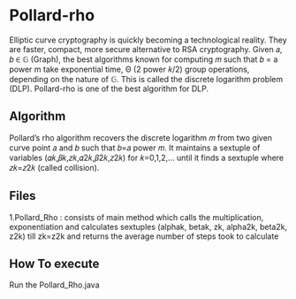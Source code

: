 # Pollard-rho
Elliptic curve cryptography is quickly becoming a technological reality. They are faster, compact, more secure alternative to RSA cryptography.
Given 𝑎, 𝑏 ∈ 𝔾 (Graph), the best algorithms known for computing 𝑚 such that 𝑏 = a power m take exponential time, Θ (2 power 𝑘/2) group operations, depending
on the nature of 𝔾. This is called the discrete logarithm problem (DLP).
Pollard-rho is one of the best algorithm for DLP.

## Algorithm
Pollard’s rho algorithm recovers the discrete logarithm 𝑚 from two given curve point 𝑎
and 𝑏 such that 𝑏=𝑎 power 𝑚. It maintains a sextuple of variables (𝛼𝑘,𝛽𝑘,𝑧𝑘,𝛼2𝑘,𝛽2𝑘,𝑧2𝑘) for 
𝑘=0,1,2,… until it finds a sextuple where 𝑧𝑘=𝑧2𝑘 (called collision).

## Files
1.Pollard_Rho : consists of main method which calls the multiplication, exponentiation
and calculates sextuples (alphak, betak, zk, alpha2k, beta2k, z2k) till zk=z2k and returns
the average number of steps took to calculate

## How To execute
Run the Pollard_Rho.java 